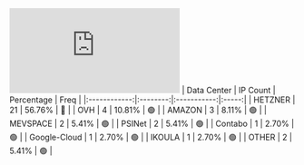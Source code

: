 ![Diagramm](https://github.com/obajay/StateSync-snapshots/blob/main/Projects/Dora/1/README.md)
| Data Center | IP Count | Percentage | Freq |
|:------------:|:--------:|:-----------:|:-----:|
| HETZNER | 21 | 56.76% | 🔴 |
| OVH | 4 | 10.81% | 🟢 |
| AMAZON | 3 | 8.11% | 🟢 |
| MEVSPACE | 2 | 5.41% | 🟢 |
| PSINet | 2 | 5.41% | 🟢 |
| Contabo | 1 | 2.70% | 🟢 |
| Google-Cloud | 1 | 2.70% | 🟢 |
| IKOULA | 1 | 2.70% | 🟢 |
| OTHER | 2 | 5.41% | 🟢 |